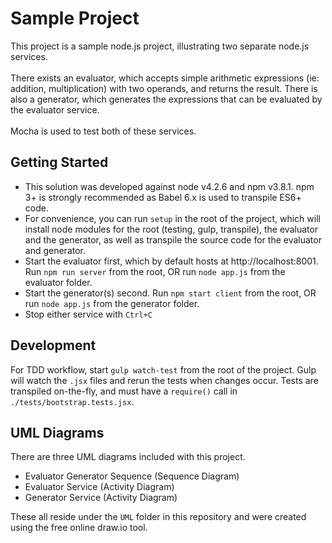 # Sample Project

This project is a sample node.js project, illustrating two separate node.js services.<br/>
<br/>
There exists an evaluator, which accepts simple arithmetic expressions (ie: addition, multiplication) with two operands, and returns the result. There is also a generator, which generates the expressions that can be evaluated by the evaluator service.<br/>
<br/>
Mocha is used to test both of these services.

## Getting Started

* This solution was developed against node v4.2.6 and npm v3.8.1. npm 3+ is strongly recommended as Babel 6.x is used to transpile ES6+ code.
* For convenience, you can run `setup` in the root of the project, which will install node modules for the root (testing, gulp, transpile), the evaluator and the generator, as well as transpile the source code for the evaluator and generator.
* Start the evaluator first, which by default hosts at http://localhost:8001. Run `npm run server` from the root, OR run `node app.js` from the evaluator folder.
* Start the generator(s) second. Run `npm start client` from the root, OR run `node app.js` from the generator folder.
* Stop either service with `Ctrl+C`

## Development

For TDD workflow, start `gulp watch-test` from the root of the project. Gulp will watch the `.jsx` files and rerun the tests when changes occur. Tests are transpiled on-the-fly, and must have a `require()` call in `./tests/bootstrap.tests.jsx`.

## UML Diagrams

There are three UML diagrams included with this project.

* Evaluator Generator Sequence (Sequence Diagram)
* Evaluator Service (Activity Diagram)
* Generator Service (Activity Diagram)

These all reside under the `UML` folder in this repository and were created using the free online draw.io tool.